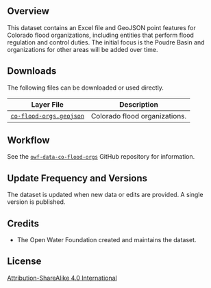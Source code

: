 ## Overview ##

This dataset contains an Excel file and GeoJSON point features for Colorado flood organizations,
including entities that perform flood regulation and control duties.
The initial focus is the Poudre Basin and organizations for other areas will be added over time.

## Downloads ##

The following files can be downloaded or used directly.

| **Layer File** | **Description** |
| -- | -- |
| [`co-flood-orgs.geojson`](co-flood-orgs.geojson) | Colorado flood organizations. |

## Workflow ##

See the [`owf-data-co-flood-orgs`](https://github.com/OpenWaterFoundation/owf-data-co-flood-orgs)
GitHub repository for information.

## Update Frequency and Versions ##

The dataset is updated when new data or edits are provided.
A single version is published.

## Credits ##

* The Open Water Foundation created and maintains the dataset.

## License ##

[Attribution-ShareAlike 4.0 International](https://creativecommons.org/licenses/by-sa/4.0/)
